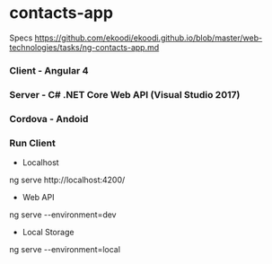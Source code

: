 # contacts-app

Specs
https://github.com/ekoodi/ekoodi.github.io/blob/master/web-technologies/tasks/ng-contacts-app.md

### Client - Angular 4

### Server - C# .NET Core Web API (Visual Studio 2017)

### Cordova - Andoid

### Run Client

* Localhost

ng serve
http://localhost:4200/

* Web API

ng serve --environment=dev

* Local Storage

ng serve --environment=local
